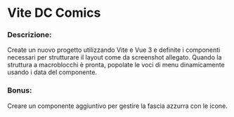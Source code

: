 # Vite DC Comics

### Descrizione:

Create un nuovo progetto utilizzando Vite e Vue 3 e definite i componenti necessari per strutturare il layout come da screenshot allegato.
Quando la struttura a macroblocchi è pronta, popolate le voci di menu dinamicamente usando i data del componente.

### Bonus:

Creare un componente aggiuntivo per gestire la fascia azzurra con le icone.
